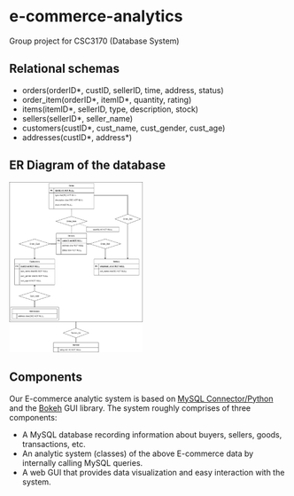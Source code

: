 # e-commerce-analytics
Group project for CSC3170 (Database System)


## Relational schemas
- orders(orderID*, custID, sellerID, time, address, status)
- order_item(orderID*, itemID*, quantity, rating)
- items(itemID*, sellerID, type, description, stock)
- sellers(sellerID*, seller_name)
- customers(custID*, cust_name, cust_gender, cust_age)
- addresses(custID*, address*)


## ER Diagram of the database

<img src="./ER_diagram.png" alt="ER_diagram" style="zoom:30%;" />



## Components

Our E-commerce analytic system is based on [MySQL Connector/Python](https://github.com/mysql/mysql-connector-python) and the [Bokeh](https://bokeh.org/) GUI library. The system roughly comprises of three components:

- A MySQL database recording information about buyers, sellers, goods, transactions, etc.
- An analytic system (classes) of the above E-commerce data by internally calling MySQL queries.
- A web GUI that provides data visualization and easy interaction with the system.
